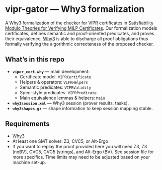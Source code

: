 # vipr-gator — Why3 formalization

A [Why3](why3.org) formalization of the checker for VIPR certificates in [Satisfiability Modulo Theories for Verifying MILP
Certificates](https://arxiv.org/pdf/2312.10420). Our formalization models certificates, defines semantic and proof-oriented 
predicates, and proves their equivalence. [Why3](why3.org) is able to discharge all proof obligations thus formally verifying 
the algorithmic correcteness of the proposed checker.
## What’s in this repo

- **`viper_cert.why`** — main development:
  - Certificate model: `VIPRCertificate`
  - Helpers & operators: `VIPRHelpers`
  - Semantic predicates: `VIPRValidity`
  - Spec-style predicates: `VIPRPredicate`
  - Main equivalence lemmas & helpers: `Main`
- **`why3session.xml`** — Why3 session (prover results, tasks).
- **`why3shapes.gz`** — shape information to keep session mapping stable.



## Requirements

- [Why3](https://www.why3.org/doc/install.html)
- At least one SMT solver: Z3, CVC5, or Alt-Ergo
- If you want to replay the proof provided here you will
  need Z3, Z3 (noBV), CVC5, CVC5 (strings), and
  Alt-Ergo (BV). See session file for more specifics. Time limits may need to be 
  adjusted based on your machine set-up. 
